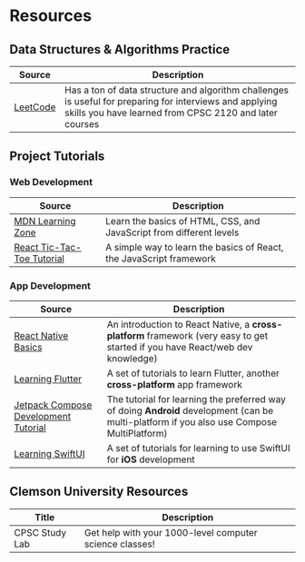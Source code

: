 # Resources
## Data Structures & Algorithms Practice
| Source | Description |
|-----|-------------|
| [LeetCode](https://leetcode.com/) | Has a ton of data structure and algorithm challenges is useful for preparing for interviews and applying skills you have learned from CPSC 2120 and later courses |

## Project Tutorials
### Web Development
| Source | Description |
|-----|-------------|
| [MDN Learning Zone](https://developer.mozilla.org/en-US/docs/Learn_web_development) | Learn the basics of HTML, CSS, and JavaScript from different levels |
| [React Tic-Tac-Toe Tutorial](https://react.dev/learn/tutorial-tic-tac-toe) | A simple way to learn the basics of React, the JavaScript framework |

### App Development
| Source | Description |
|-----|-------------|
| [React Native Basics](https://reactnative.dev/docs/tutorial) | An introduction to React Native, a **cross-platform** framework (very easy to get started if you have React/web dev knowledge) |
| [Learning Flutter](https://flutter.dev/learn) | A set of tutorials to learn Flutter, another **cross-platform** app framework |
| [Jetpack Compose Development Tutorial](https://developer.android.com/develop/ui/compose/tutorial) | The tutorial for learning the preferred way of doing **Android** development (can be multi-platform if you also use Compose MultiPlatform) |
| [Learning SwiftUI](https://developer.apple.com/tutorials/swiftui-concepts) | A set of tutorials for learning to use SwiftUI for **iOS** development |

## Clemson University Resources
| Title | Description |
|-------|-------------|
| CPSC Study Lab | Get help with your 1000-level computer science classes! |
